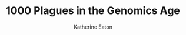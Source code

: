 ---
title: 1000 Plagues in the Genomics Age
shorttitle: Plague Genomics
author: Katherine Eaton
degree: Doctor of Philosophy
prevdegree: B.A. (Hons)
department: Department of Anthropology
submitdate: June 2021
copyrightyear: 2021
toc: true
aliases:
  - test
tags:
  - 📝/🌱
status: idea
---